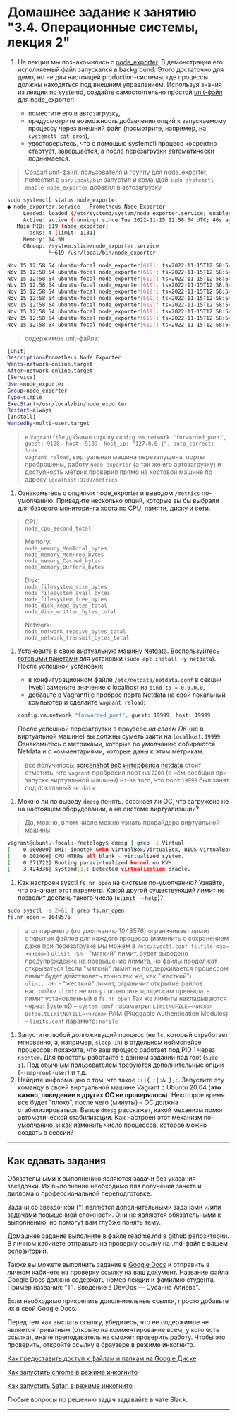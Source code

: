 # Домашнее задание к занятию "3.4. Операционные системы, лекция 2"

1. На лекции мы познакомились с [node_exporter](https://github.com/prometheus/node_exporter/releases). В демонстрации его исполняемый файл запускался в background. Этого достаточно для демо, но не для настоящей production-системы, где процессы должны находиться под внешним управлением. Используя знания из лекции по systemd, создайте самостоятельно простой [unit-файл](https://www.freedesktop.org/software/systemd/man/systemd.service.html) для node_exporter:

    * поместите его в автозагрузку,
    * предусмотрите возможность добавления опций к запускаемому процессу через внешний файл (посмотрите, например, на `systemctl cat cron`),
    * удостоверьтесь, что с помощью systemctl процесс корректно стартует, завершается, а после перезагрузки автоматически поднимается.  
  
  
> Создал unit-файл, пользователя и группу для node_exporter, поместил в `usr/local/bin` запустил и командой `sudo systemctl enable node_exporter` добавил в автозагрузку  
  
```bash 
sudo systemctl status node_exporter
● node_exporter.service - Prometheus Node Exporter
     Loaded: loaded (/etc/systemd/system/node_exporter.service; enabled; vendor preset: enabled)
     Active: active (running) since Tue 2022-11-15 12:58:54 UTC; 46s ago
   Main PID: 619 (node_exporter)
      Tasks: 4 (limit: 1131)
     Memory: 14.5M
     CGroup: /system.slice/node_exporter.service
             └─619 /usr/local/bin/node_exporter

Nov 15 12:58:54 ubuntu-focal node_exporter[619]: ts=2022-11-15T12:58:54.854Z caller=node_exporter.go:115 level=info collector=thermal_zone
Nov 15 12:58:54 ubuntu-focal node_exporter[619]: ts=2022-11-15T12:58:54.854Z caller=node_exporter.go:115 level=info collector=time
Nov 15 12:58:54 ubuntu-focal node_exporter[619]: ts=2022-11-15T12:58:54.854Z caller=node_exporter.go:115 level=info collector=timex
Nov 15 12:58:54 ubuntu-focal node_exporter[619]: ts=2022-11-15T12:58:54.854Z caller=node_exporter.go:115 level=info collector=udp_queues
Nov 15 12:58:54 ubuntu-focal node_exporter[619]: ts=2022-11-15T12:58:54.854Z caller=node_exporter.go:115 level=info collector=uname
Nov 15 12:58:54 ubuntu-focal node_exporter[619]: ts=2022-11-15T12:58:54.854Z caller=node_exporter.go:115 level=info collector=vmstat
Nov 15 12:58:54 ubuntu-focal node_exporter[619]: ts=2022-11-15T12:58:54.854Z caller=node_exporter.go:115 level=info collector=xfs
Nov 15 12:58:54 ubuntu-focal node_exporter[619]: ts=2022-11-15T12:58:54.854Z caller=node_exporter.go:115 level=info collector=zfs
Nov 15 12:58:54 ubuntu-focal node_exporter[619]: ts=2022-11-15T12:58:54.854Z caller=node_exporter.go:199 level=info msg="Listening on" address=:9100
Nov 15 12:58:54 ubuntu-focal node_exporter[619]: ts=2022-11-15T12:58:54.856Z caller=tls_config.go:195 level=info msg="TLS is disabled." http2=false
```
  
> содержимое unit-файла:  
  
```bash
[Unit]
Description=Prometheus Node Exporter
Wants=network-online.target
After=network-online.target
[Service]
User=node_exporter
Group=node_exporter
Type=simple
ExecStart=/usr/local/bin/node_exporter
Restart=always
[Install]
WantedBy=multi-user.target
```  
  
> в `Vagrantfile` добавил строку `config.vm.network "forwarded_port", guest: 9100, host: 9109, host_ip: "127.0.0.1", auto_correct: true`  
> `vagrant reload`, виртуальная машина перезапущена, порты проброшены, работу `node_exporter` (а так же его автозагрузку) и доступность метрик проверил прямо на хостовой машине по адресу `localhost:9109/metrics`  
   

1. Ознакомьтесь с опциями node_exporter и выводом `/metrics` по-умолчанию. Приведите несколько опций, которые вы бы выбрали для базового мониторинга хоста по CPU, памяти, диску и сети.

>    CPU:  
>       `node_cpu_second_total`  
>  
> Memory:  
>       `node_memory_MemTotal_bytes`  
>       `node_memory_MemFree_bytes`  
>       `node_memory_Cached_bytes`  
>       `node_memory_Buffers_bytes`  
>  
>   Disk:  
>       `node_filesystem_size_bytes`  
>       `node_filesystem_avail_bytes`  
>       `node_filesystem_free_bytes`  
>       `node_disk_read_bytes_total`  
>       `node_disk_written_bytes_total`  
>  
>Network:  
>       `node_network_receive_bytes_total`  
>       `node_network_transmit_bytes_total`  
   

1. Установите в свою виртуальную машину [Netdata](https://github.com/netdata/netdata). Воспользуйтесь [готовыми пакетами](https://packagecloud.io/netdata/netdata/install) для установки (`sudo apt install -y netdata`). После успешной установки:
    * в конфигурационном файле `/etc/netdata/netdata.conf` в секции [web] замените значение с localhost на `bind to = 0.0.0.0`,
    * добавьте в Vagrantfile проброс порта Netdata на свой локальный компьютер и сделайте `vagrant reload`:

    ```bash
    config.vm.network "forwarded_port", guest: 19999, host: 19999
    ```

    После успешной перезагрузки в браузере *на своем ПК* (не в виртуальной машине) вы должны суметь зайти на `localhost:19999`. Ознакомьтесь с метриками, которые по умолчанию собираются Netdata и с комментариями, которые даны к этим метрикам.  
  
> все получилось: [screenshot веб интерфейса netdata](https://i.ibb.co/qyMvwTJ/Screenshot-from-2022-11-15-17-49-12.png)
> стоит отметить, что `vagrant` пробросил порт на `2200` (о чём сообщил при запуске виртуальной машины) из-за того, что порт `19999` был занят под локальный `netdata` 
1. Можно ли по выводу `dmesg` понять, осознает ли ОС, что загружена не на настоящем оборудовании, а на системе виртуализации?  
  
> Да, можно, в том числе можно узнать провайдера виртуальной машины
```bash
vagrant@ubuntu-focal:~/netology$ dmesg | grep -i Virtual
[    0.000000] DMI: innotek GmbH VirtualBox/VirtualBox, BIOS VirtualBox 12/01/2006
[    0.002460] CPU MTRRs all blank - virtualized system.
[    0.071722] Booting paravirtualized kernel on KVM
[    3.424336] systemd[1]: Detected virtualization oracle.

```  
  
1. Как настроен sysctl `fs.nr_open` на системе по-умолчанию? Узнайте, что означает этот параметр. Какой другой существующий лимит не позволит достичь такого числа (`ulimit --help`)?  
```bash
sudo sysctl -a 2>&1 | grep fs.nr_open
fs.nr_open = 1048576
```
> этот параметр (по умолчанию 1048576) ограничивает лимит открытых файлов для каждого процесса (изменить с сохранением даже при перезагрузке мы можем в `/etc/sysctl.conf fs.file-max=<число>`)
> `ulimit -Sn` - "мягкий" лимит, будет выведено предупреждение на превышение лимита, но файлы продолжат открываться (если "мягкий" лимит не поддерживается процессом лимит будет действовать точно так же, как "жесткий")  
> `ulimit -Hn` - "жесткий" лимит, ограничит открытие файлов
> настройки `ulimit` не могут позволить процессам превышать лимит установленный в `fs.nr_open`
> Так же лимиты накладываются через:
> SystemD – `system.conf` параметры: `LimitNOFILE=<число>`	`DefaultLimitNOFILE=<число>`
> PAM (Pluggable Authentication Modules) - `limits.conf` параметр: `nofile`

1. Запустите любой долгоживущий процесс (не `ls`, который отработает мгновенно, а, например, `sleep 1h`) в отдельном неймспейсе процессов; покажите, что ваш процесс работает под PID 1 через `nsenter`. Для простоты работайте в данном задании под root (`sudo -i`). Под обычным пользователем требуются дополнительные опции (`--map-root-user`) и т.д.
1. Найдите информацию о том, что такое `:(){ :|:& };:`. Запустите эту команду в своей виртуальной машине Vagrant с Ubuntu 20.04 (**это важно, поведение в других ОС не проверялось**). Некоторое время все будет "плохо", после чего (минуты) – ОС должна стабилизироваться. Вызов `dmesg` расскажет, какой механизм помог автоматической стабилизации. Как настроен этот механизм по-умолчанию, и как изменить число процессов, которое можно создать в сессии?

 
 ---

## Как сдавать задания

Обязательными к выполнению являются задачи без указания звездочки. Их выполнение необходимо для получения зачета и диплома о профессиональной переподготовке.

Задачи со звездочкой (*) являются дополнительными задачами и/или задачами повышенной сложности. Они не являются обязательными к выполнению, но помогут вам глубже понять тему.

Домашнее задание выполните в файле readme.md в github репозитории. В личном кабинете отправьте на проверку ссылку на .md-файл в вашем репозитории.

Также вы можете выполнить задание в [Google Docs](https://docs.google.com/document/u/0/?tgif=d) и отправить в личном кабинете на проверку ссылку на ваш документ.
Название файла Google Docs должно содержать номер лекции и фамилию студента. Пример названия: "1.1. Введение в DevOps — Сусанна Алиева".

Если необходимо прикрепить дополнительные ссылки, просто добавьте их в свой Google Docs.

Перед тем как выслать ссылку, убедитесь, что ее содержимое не является приватным (открыто на комментирование всем, у кого есть ссылка), иначе преподаватель не сможет проверить работу. Чтобы это проверить, откройте ссылку в браузере в режиме инкогнито.

[Как предоставить доступ к файлам и папкам на Google Диске](https://support.google.com/docs/answer/2494822?hl=ru&co=GENIE.Platform%3DDesktop)

[Как запустить chrome в режиме инкогнито ](https://support.google.com/chrome/answer/95464?co=GENIE.Platform%3DDesktop&hl=ru)

[Как запустить  Safari в режиме инкогнито ](https://support.apple.com/ru-ru/guide/safari/ibrw1069/mac)

Любые вопросы по решению задач задавайте в чате Slack.

---
